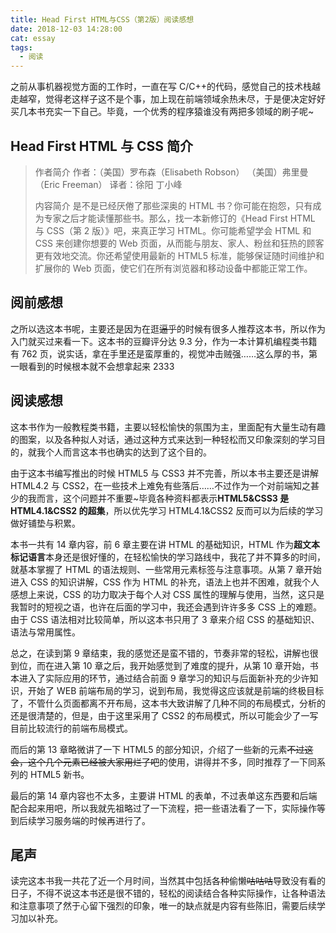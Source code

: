 ```yaml
---
title: Head First HTML与CSS（第2版）阅读感想
date: 2018-12-03 14:28:00
cat: essay
tags:
  - 阅读
---
```


之前从事机器视觉方面的工作时，一直在写 C/C++的代码，感觉自己的技术栈越走越窄，觉得老这样子这不是个事，加上现在前端领域余热未尽，于是便决定好好买几本书充实一下自己。毕竟，一个优秀的程序猿谁没有两把多领域的刷子呢~

## Head First HTML 与 CSS 简介

> 作者简介
> 作者：（美国）罗布森（Elisabeth Robson） （美国）弗里曼（Eric Freeman） 译者：徐阳 丁小峰
>
> 内容简介
> 是不是已经厌倦了那些深奥的 HTML 书？你可能在抱怨，只有成为专家之后才能读懂那些书。那么，找一本新修订的《Head First HTML 与 CSS（第 2 版）》吧，来真正学习 HTML。你可能希望学会 HTML 和 CSS 来创建你想要的 Web 页面，从而能与朋友、家人、粉丝和狂热的顾客更有效地交流。你还希望使用最新的 HTML5 标准，能够保证随时间维护和扩展你的 Web 页面，使它们在所有浏览器和移动设备中都能正常工作。

## 阅前感想

之所以选这本书呢，主要还是因为在逛~~逼乎~~的时候有很多人推荐这本书，所以作为入门就买过来看一下。这本书的豆瓣评分达 9.3 分，作为一本计算机编程类书籍有 762 页，说实话，拿在手里还是蛮厚重的，视觉冲击贼强……这么厚的书，第一眼看到的时候根本就不会想拿起来 2333

## 阅读感想

这本书作为一般教程类书籍，主要以轻松愉快的氛围为主，里面配有大量生动有趣的图案，以及各种拟人对话，通过这种方式来达到一种轻松而又印象深刻的学习目的，就我个人而言这本书也确实的达到了这个目的。

由于这本书编写推出的时候 HTML5 与 CSS3 并不完善，所以本书主要还是讲解 HTML4.2 与 CSS2，在一些技术上难免有些落后……不过作为一个对前端知之甚少的我而言，这个问题并不重要~毕竟各种资料都表示**HTML5&CSS3 是 HTML4.1&CSS2 的超集**，所以优先学习 HTML4.1&CSS2 反而可以为后续的学习做好铺垫与积累。

本书一共有 14 章内容，前 6 章主要在讲 HTML 的基础知识，HTML 作为**超文本标记语言**本身还是很好懂的，在轻松愉快的学习路线中，我花了并不算多的时间，就基本掌握了 HTML 的语法规则、一些常用元素标签与注意事项。从第 7 章开始进入 CSS 的知识讲解，CSS 作为 HTML 的补充，语法上也并不困难，就我个人感想上来说，CSS 的功力取决于每个人对 CSS 属性的理解与使用，当然，这只是我暂时的短视之语，也许在后面的学习中，我还会遇到许许多多 CSS 上的难题。由于 CSS 语法相对比较简单，所以这本书只用了 3 章来介绍 CSS 的基础知识、语法与常用属性。

总之，在读到第 9 章结束，我的感觉还是蛮不错的，节奏非常的轻松，讲解也很到位，而在进入第 10 章之后，我开始感觉到了难度的提升，从第 10 章开始，书本进入了实际应用的环节，通过结合前面 9 章学习的知识与后面新补充的少许知识，开始了 WEB 前端布局的学习，说到布局，我觉得这应该就是前端的终极目标了，不管什么页面都离不开布局，这本书大致讲解了几种不同的布局模式，分析的还是很清楚的，但是，由于这里采用了 CSS2 的布局模式，所以可能会少了一写目前比较流行的前端布局模式。

而后的第 13 章略微讲了一下 HTML5 的部分知识，介绍了一些新的元素~~不过这会，这个几个元素已经被大家用烂了吧~~的使用，讲得并不多，同时推荐了一下同系列的 HTML5 新书。

最后的第 14 章内容也不太多，主要讲 HTML 的表单，不过表单这东西要和后端配合起来用吧，所以我就先祖略过了一下流程，把一些语法看了一下，实际操作等到后续学习服务端的时候再进行了。

## 尾声

读完这本书我一共花了近一个月时间，当然其中包括各种偷懒~~咕咕咕~~导致没有看的日子，不得不说这本书还是很不错的，轻松的阅读结合各种实际操作，让各种语法和注意事项了然于心留下强烈的印象，唯一的缺点就是内容有些陈旧，需要后续学习加以补充。
